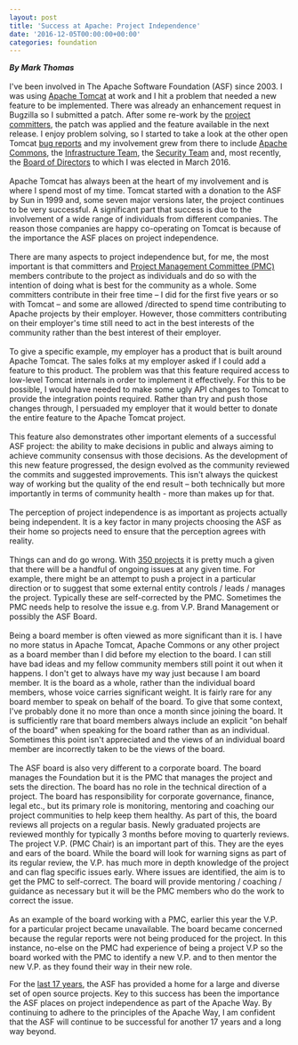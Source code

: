 ```yaml
---
layout: post
title: 'Success at Apache: Project Independence'
date: '2016-12-05T00:00:00+00:00'
categories: foundation
---
```

<div><strong><em>By Mark Thomas</em></strong></div> 
  <div><br /></div> 
  <div>I've been involved in The Apache Software Foundation (ASF) since 2003. I was using <a href="http://tomcat.apache.org/">Apache Tomcat</a> at work and I hit a problem that needed a new feature to be implemented. There was already an enhancement request in Bugzilla so I submitted a patch. After some re-work by the <a href="http://tomcat.apache.org/whoweare.html">project committers</a>, the patch was applied and the feature available in the next release. I enjoy problem solving, so I started to take a look at the other open Tomcat <a href="http://tomcat.apache.org/bugreport.html">bug reports</a> and my involvement grew from there to include <a href="http://commons.apache.org/">Apache Commons</a>, the <a href="https://infrastructure.apache.org/">Infrastructure Team</a>, the <a href="http://apache.org/security/">Security Team</a> and, most recently, the <a href="http://apache.org/foundation/">Board of Directors</a> to which I was elected in March 2016.</div> 
  <div><br /></div> 
  <div>Apache Tomcat has always been at the heart of my involvement and is where I spend most of my time. Tomcat started with a donation to the ASF by Sun in 1999 and, some seven major versions later, the project continues to be very successful. A significant part that success is due to the involvement of a wide range of individuals from different companies. The reason those companies are happy co-operating on Tomcat is because of the importance the ASF places on project independence.</div> 
  <div><br /></div> 
  <div>There are many aspects to project independence but, for me, the most important is that committers and <a href="http://apache.org/foundation/how-it-works.html#structure">Project Management Committee (PMC)</a> members contribute to the project as individuals and do so with the intention of doing what is best for the community as a whole. Some committers contribute in their free time – I did for the first five years or so with Tomcat – and some are allowed /directed to spend time contributing to Apache projects by their employer. However, those committers contributing on their employer's time still need to act in the best interests of the community rather than the best interest of their employer.</div> 
  <div><br /></div> 
  <div>To give a specific example, my employer has a product that is built around Apache Tomcat. The sales folks at my employer asked if I could add a feature to this product. The problem was that this feature required access to low-level Tomcat internals in order to implement it effectively. For this to be possible, I would have needed to make some ugly API changes to Tomcat to provide the integration points required. Rather than try and push those changes through, I persuaded my employer that it would better to donate the entire feature to the Apache Tomcat project.</div> 
  <div><br /></div> 
  <div>This feature also demonstrates other important elements of a successful ASF project: the ability to make decisions in public and always aiming to achieve community consensus with those decisions. As the development of this new feature progressed, the design evolved as the community reviewed the commits and suggested improvements. This isn't always the quickest way of working but the quality of the end result – both technically but more importantly in terms of community health - more than makes up for that.</div> 
  <div><br /></div> 
  <div>The perception of project independence is as important as projects actually being independent. It is a key factor in many projects choosing the ASF as their home so projects need to ensure that the perception agrees with reality.</div> 
  <div><br /></div> 
  <div>Things can and do go wrong. With <a href="https://projects.apache.org/">350 projects</a> it is pretty much a given that there will be a handful of ongoing issues at any given time. For example, there might be an attempt to push a project in a particular direction or to suggest that some external entity controls / leads / manages the project. Typically these are self-corrected by the PMC. Sometimes the PMC needs help to resolve the issue e.g. from V.P. Brand Management or possibly the ASF Board.</div> 
  <div><br /></div> 
  <div>Being a board member is often viewed as more significant than it is. I have no more status in Apache Tomcat, Apache Commons or any other project as a board member than I did before my election to the board. I can still have bad ideas and my fellow community members still point it out when it happens. I don't get to always have my way just because I am board member. It is the board as a whole, rather than the individual board members, whose voice carries significant weight. It is fairly rare for any board member to speak on behalf of the board. To give that some context, I've probably done it no more than once a month since joining the board. It is sufficiently rare that board members always include an explicit &quot;on behalf of the board&quot; when speaking for the board rather than as an individual. Sometimes this point isn't appreciated and the views of an individual board member are incorrectly taken to be the views of the board.</div> 
  <div><br /></div> 
  <div>The ASF board is also very different to a corporate board. The board manages the Foundation but it is the PMC that manages the project and sets the direction. The board has no role in the technical direction of a project. The board has responsibility for corporate governance, finance, legal etc., but its primary role is monitoring, mentoring and coaching our project communities to help keep them healthy. As part of this, the board reviews all projects on a regular basis. Newly graduated projects are reviewed monthly for typically 3 months before moving to quarterly reviews. The project V.P. (PMC Chair) is an important part of this. They are the eyes and ears of the board. While the board will look for warning signs as part of its regular review, the V.P. has much more in depth knowledge of the project and can flag specific issues early. Where issues are identified, the aim is to get the PMC to self-correct. The board will provide mentoring / coaching / guidance as necessary but it will be the PMC members who do the work to correct the issue.</div> 
  <div><br /></div> 
  <div>As an example of the board working with a PMC, earlier this year the V.P. for a particular project became unavailable. The board became concerned because the regular reports were not being produced for the project. In this instance, no-else on the PMC had experience of being a project V.P so the board worked with the PMC to identify a new V.P. and to then mentor the new V.P. as they found their way in their new role.</div> 
  <div> 
    <p>For the <a href="https://blogs.apache.org/foundation/entry/celebrating_17_years_of_the">last 17 years</a>, the ASF has provided a home for a large and diverse set of open source projects. Key to this success has been the importance the ASF places on project independence as part of the Apache Way. By continuing to adhere to the principles of the Apache Way, I am confident that the ASF will continue to be successful for another 17 years and a long way beyond.</p> 
  </div>
